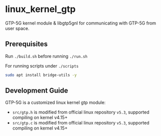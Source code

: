 # linux_kernel_gtp
GTP-5G kernel module & libgtp5gnl for communicating with GTP-5G from user space.

## Prerequisites
Run `./build.sh` before running `./run.sh`

For running scripts under `./scripts`
```bash
sudo apt install bridge-utils -y
```

## Development Guide
GTP-5G is a customized linux kernel gtp module:
- `src/gtp.h` is modified from official linux repository `v5.3`, supported compiling on kernel v4.15+
- `src/gtp.c` is modified from official linux repository `v5.3`, supported compiling on kernel v4.15+
